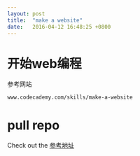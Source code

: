 ```yaml
---
layout: post
title:  "make a website"
date:   2016-04-12 16:48:25 +0800
---
```

# 开始web编程
参考网站

    www.codecademy.com/skills/make-a-website

# pull repo





Check out the [参考地址][video-link]

[video-link]: http://www.codecademy.com/skills/make-a-website
